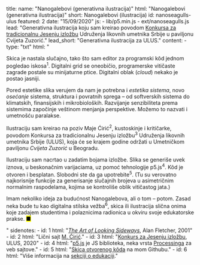 title: 
    name: "Nanogalebovi (generativna ilustracija)"
    html: "Nanogalebovi (generativna ilustracija)"
    short: Nanogalebovi (ilustracija)
id: nanoseagulls-ulus
featured: 2
date: "15/09/2020"
js: 
    - lib/p5.min.js
    - ext/nanoseagulls.js
lead: "Generativna ilustracija koju sam kreirao povodom <a href='https://ulus.rs/blog/konkurs-za-jesenju-izlozbu-2020/' target='blank'>Konkursa za tradicionalnu Jesenju izložbu</a> Udruženja likovnih umetnika Srbije u paviljonu Cvijeta Zuzorić."
lead_short: "Generativna ilustracija za ULUS."
content:
    - type: "txt"
      html: "<p>Skica je nastala slučajno, tako što sam editor za programski kôd jednom pogledao iskosa<sup id='s1'>1</sup>. Digitalni grid se oneobičio, programerske vitičaste zagrade postale su minijaturne ptice. Digitalni oblak (<em>cloud</em>) nekako je postao jasniji.</p>
      <p>Pored estetike slika verujem da nam je potrebna i <em>estetika sistema</em>, novo <em>osećanje</em> sistema, struktura i povratnih sprega – od softverskih sistema do klimatskih, finansijskih i mikrobioloških. Razvijanje senzibiliteta prema sistemima započinje veštinom menjanja perspektive. Možemo to nazvati i umetnošću paralakse.</p>
      <p>Ilustraciju sam kreirao na poziv Maje Ćirić<sup id='s2'>2</sup>, kustoskinje i kritičarke, povodom Konkursa za tradicionalnu Jesenju izložbu<sup id='s3'>3</sup> Udruženja likovnih umetnika Srbije (ULUS), koja će se krajem godine održati u Umetničkom paviljonu <em>Cvijeta Zuzorić</em> u Beogradu.</p> 
      <p>Ilustraciju sam nacrtao u zadatim bojama izložbe. Slika se generiše uvek iznova, u beskonačnim varijaciama, uz pomoć tehnologije p5.js<sup id='s4'>4</sup>. Kôd je otvoren i besplatan. Slobodni ste da ga upotrebite<sup id='s5'>5</sup>. (Tu su verovatno najkorisnije funkcije za generisanje slučajnih brojeva u asimetričnim normalnim raspodelama, kojima se kontroliše oblik vitičastog jata.)</p> 
      <p>Imam nekoliko ideja za budućnost Nanogalebova, ali o tom – potom. Zasad neka bude tu kao digitalna stilska vežba<sup id='s6'>6</sup>, skica ili ilustracija slična onima koje zadajem studentima i polaznicima radionica u okviru svoje edukatorske prakse. <mark>&#9632;</mark></p>"
sidenotes:
    - id: 1
      html: "<a href='https://www.phaidon.com/agenda/design/video/2010/june/03/alan-fletcher-the-art-of-looking-sideways/' target='_blank'><em>The Art of Looking Sideways</em></a>,  Alan Fletcher, 2001"
    - id: 2
      html: "Lični sajt <a href='https://www.majaciric.com/' target='_blank'>M. Ćirić</a>."
    - id: 3
      html: "<a href='https://ulus.rs/blog/konkurs-za-jesenju-izlozbu-2020/' target='_blank'>Konkurs za Jesenju izložbu</a>, ULUS, 2020"
    - id: 4
      html: "<a href='https://p5js.org/' target='_blank'>p5.js</a> je JS biblioteka, neka vrsta <a href='https://processing.org/' target='_blank'>Processinga</a> za veb sajtove."
    - id: 5
      html: "<a href='https://github.com/parthenocissus/nanoseagulls-ulus-2020' target='_blank'>Skica otvorenog kôda</a> na mom Githubu."
    - id: 6
      html: "Više informacija na <a href='/rad/edukacija' target='_blank'>sekciji o edukaciji</a>."
